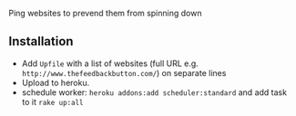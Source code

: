Ping websites to prevend them from spinning down

## Installation

  * Add `Upfile` with a list of websites (full URL e.g. `http://www.thefeedbackbutton.com/`) on separate lines
  * Upload to heroku.
  * schedule worker: `heroku addons:add scheduler:standard` and add task to it `rake up:all`

